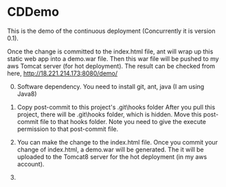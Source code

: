 # CDDemo
This is the demo of the continuous deployment (Concurrently it is version 0.1).

Once the change is committed to the index.html file, ant will wrap up this static web app into a demo.war file.
Then this war file will be pushed to my aws Tomcat server (for hot deployment).
The result can be checked from here, http://18.221.214.173:8080/demo/

0. Software dependency.
You need to install git, ant, java (I am using Java8)

1. Copy post-commit to this project's .git\hooks folder
After you pull this project, there will be .git\hooks folder, which is hidden.
Move this post-commit file to that hooks folder.
Note you need to give the execute permission to that post-commit file.

2. You can make the change to the index.html file.
Once you commit your change of index.html, a demo.war will be generated.
The it will be uploaded to the Tomcat8 server for the hot deployment (in my aws account).

3. 
